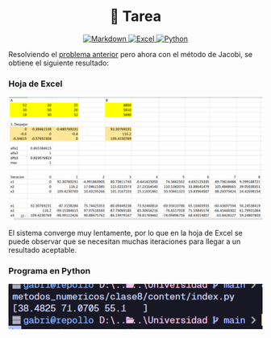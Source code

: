 <h1 align='center'>📒 Tarea</h1>

<p align='center'>
    <a href='../README.md'>
        <img alt='Markdown' src='https://img.shields.io/badge/Nota de clase-%23000000.svg?style=for-the-badge&logo=markdown&logoColor=white'/>
    </a>
    <a href='./index.xlsx'>
        <img alt='Excel' src='https://img.shields.io/badge/Documento Excel-217346?style=for-the-badge&logo=microsoft-excel&logoColor=white'/>
    </a>
    <a href='./index.py'>
        <img alt='Python' src='https://img.shields.io/badge/Código python-3670A0?style=for-the-badge&logo=python&logoColor=ffdd54'/>
    </a>
</p>

Resolviendo el [problema anterior](../../clase7/content/README.md)
pero ahora con el método de Jacobi, se obtiene
el siguiente resultado:

### Hoja de Excel

<p align='center'>
    <img src="./assets/capture_1.png" width='800'/>
</p>

El sistema converge muy lentamente, por lo
que en la hoja de Excel se puede observar
que se necesitan muchas iteraciones para
llegar a un resultado aceptable.

### Programa en Python

<p align='center'>
    <img src="./assets/capture_2.png" width='800'/>
</p>